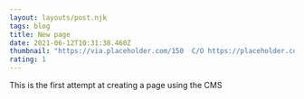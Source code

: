 ```yaml
---
layout: layouts/post.njk
tags: blog
title: New page
date: 2021-06-12T10:31:38.460Z
thumbnail: "https://via.placeholder.com/150  C/O https://placeholder.com/ "
rating: 1
---
```

This is the first attempt at creating a page using the CMS